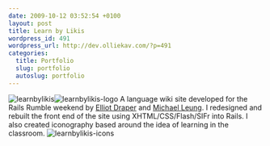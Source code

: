 ```yaml
--- 
date: 2009-10-12 03:52:54 +0100
layout: post
title: Learn by Likis
wordpress_id: 491
wordpress_url: http://dev.olliekav.com/?p=491
categories: 
  title: Portfolio
  slug: portfolio
  autoslug: portfolio
---
```

![learnbylikis](http://www.olliekav.com/wp-content/uploads/learnbylikis.jpg "learnbylikis")![learnbylikis-logo](http://www.olliekav.com/wp-content/uploads/learnbylikis-logo.jpg "learnbylikis-logo")
A language wiki site developed for the Rails Rumble weekend by [Elliot Draper](http://crazycool.co.uk/) and [Michael Leung](http://www.bloggingmyassoff.com/). I redesigned and rebuilt the front end of the site using XHTML/CSS/Flash/SIFr into Rails. I also created iconography based around the idea of learning in the classroom.
![learnbylikis-icons](http://www.olliekav.com/wp-content/uploads/learnbylikis-icons.jpg "learnbylikis-icons")
